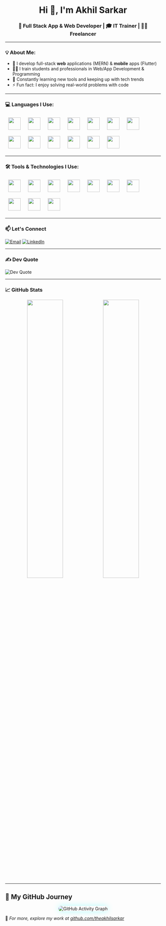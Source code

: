 <h1 align="center">Hi 👋, I'm Akhil Sarkar</h1>
<h3 align="center">🚀 Full Stack App & Web Developer | 🎓 IT Trainer | 👨‍💻 Freelancer</h3>

---

### 💡 About Me:
- 🔭 I develop full-stack **web** applications (MERN) & **mobile** apps (Flutter)
- 👨‍🏫 I train students and professionals in Web/App Development & Programming
- 🌱 Constantly learning new tools and keeping up with tech trends
- ⚡ Fun fact: I enjoy solving real-world problems with code

---
### 💻 Languages I Use:
<p>
  <img src="https://cdn.jsdelivr.net/gh/devicons/devicon/icons/html5/html5-original.svg" width="40" height="40" style="margin: 10px"/>
  <img src="https://cdn.jsdelivr.net/gh/devicons/devicon/icons/css3/css3-original.svg" width="40" height="40" style="margin: 10px"/>
  <img src="https://cdn.jsdelivr.net/gh/devicons/devicon/icons/javascript/javascript-original.svg" width="40" height="40" style="margin: 10px"/>
  <img src="https://cdn.jsdelivr.net/gh/devicons/devicon/icons/typescript/typescript-original.svg" width="40" height="40" style="margin: 10px"/>
  <img src="https://cdn.jsdelivr.net/gh/devicons/devicon/icons/react/react-original.svg" width="40" height="40" style="margin: 10px"/>
  <img src="https://cdn.jsdelivr.net/gh/devicons/devicon/icons/flutter/flutter-original.svg" width="40" height="40" style="margin: 10px"/>
  <img src="https://cdn.jsdelivr.net/gh/devicons/devicon/icons/dart/dart-original.svg" width="40" height="40" style="margin: 10px"/>
  <img src="https://cdn.jsdelivr.net/gh/devicons/devicon/icons/php/php-original.svg" width="40" height="40" style="margin: 10px"/>
  <img src="https://cdn.jsdelivr.net/gh/devicons/devicon/icons/python/python-original.svg" width="40" height="40" style="margin: 10px"/>
  <img src="https://cdn.jsdelivr.net/gh/devicons/devicon/icons/java/java-original.svg" width="40" height="40" style="margin: 10px"/>
  <img src="https://cdn.jsdelivr.net/gh/devicons/devicon/icons/c/c-original.svg" width="40" height="40" style="margin: 10px"/>
  <img src="https://cdn.jsdelivr.net/gh/devicons/devicon/icons/cplusplus/cplusplus-original.svg" width="40" height="40" style="margin: 10px"/>
  <img src="https://cdn.jsdelivr.net/gh/devicons/devicon/icons/mysql/mysql-original.svg" width="40" height="40" style="margin: 10px"/>
</p>

---

### 🛠 Tools & Technologies I Use:
<p>
  <img src="https://cdn.jsdelivr.net/gh/devicons/devicon/icons/git/git-original.svg" width="40" height="40" style="margin: 10px"/>
  <img src="https://cdn.jsdelivr.net/gh/devicons/devicon/icons/github/github-original.svg" width="40" height="40" style="margin: 10px"/>
  <img src="https://cdn.jsdelivr.net/gh/devicons/devicon/icons/vscode/vscode-original.svg" width="40" height="40" style="margin: 10px"/>
  <img src="https://cdn.jsdelivr.net/gh/devicons/devicon/icons/androidstudio/androidstudio-original.svg" width="40" height="40" style="margin: 10px"/>
  <img src="https://cdn.jsdelivr.net/gh/devicons/devicon/icons/firebase/firebase-plain.svg" width="40" height="40" style="margin: 10px"/>
  <img src="https://cdn.jsdelivr.net/gh/devicons/devicon/icons/nodejs/nodejs-original.svg" width="40" height="40" style="margin: 10px"/>
  <img src="https://cdn.jsdelivr.net/gh/devicons/devicon/icons/express/express-original.svg" width="40" height="40" style="margin: 10px"/>
  <img src="https://cdn.jsdelivr.net/gh/devicons/devicon/icons/mongodb/mongodb-original.svg" width="40" height="40" style="margin: 10px"/>
  <img src="https://cdn.jsdelivr.net/gh/devicons/devicon/icons/npm/npm-original-wordmark.svg" width="40" height="40" style="margin: 10px"/>
  <img src="https://cdn.jsdelivr.net/gh/devicons/devicon/icons/linux/linux-original.svg" width="40" height="40" style="margin: 10px"/>
</p>


---

### 📫 Let's Connect

[![Email](https://img.shields.io/badge/Email-theakhilsarkar@gmail.com-red?style=square&logo=gmail&logoColor=white)](mailto:theakhilsarkar@gmail.com)
[![LinkedIn](https://img.shields.io/badge/LinkedIn-theakhilsarkar-blue?style=square&logo=linkedin&logoColor=white)](https://linkedin.com/in/theakhilsarkar)

---

### ✍️ Dev Quote

![Dev Quote](https://quotes-github-readme.vercel.app/api?type=horizontal&theme=dark)

---

### 📈 GitHub Stats

<p align="center">
  <img width="48%" src="https://github-readme-stats.vercel.app/api?username=theakhilsarkar&show_icons=true&theme=github_dark" />
  <img width="48%" src="https://github-readme-streak-stats.herokuapp.com/?user=theakhilsarkar&theme=github-dark" />
</p>

---

<!-- Alternate Graph without Date Range -->
<h2 align="left">🚀 My GitHub Journey</h2>
<p align="center">
  <img 
    src="https://github-readme-activity-graph.vercel.app/graph?username=theakhilsarkar&theme=react-dark&area=true&hide_border=true" 
    alt="GitHub Activity Graph" 
    style="border-radius: 15px; box-shadow: 0 0 20px rgba(0, 255, 255, 0.3);" 
  />
</p>

🔗 *For more, explore my work at [github.com/theakhilsarkar](https://github.com/theakhilsarkar)*

